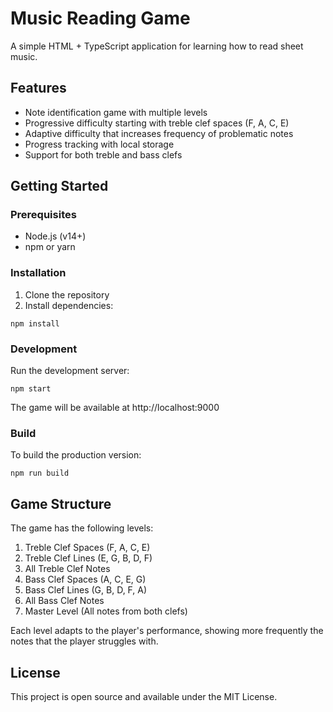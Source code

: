 # Music Reading Game

A simple HTML + TypeScript application for learning how to read sheet music.

## Features

- Note identification game with multiple levels
- Progressive difficulty starting with treble clef spaces (F, A, C, E)
- Adaptive difficulty that increases frequency of problematic notes
- Progress tracking with local storage
- Support for both treble and bass clefs

## Getting Started

### Prerequisites

- Node.js (v14+)
- npm or yarn

### Installation

1. Clone the repository
2. Install dependencies:
```
npm install
```

### Development

Run the development server:
```
npm start
```

The game will be available at http://localhost:9000

### Build

To build the production version:
```
npm run build
```

## Game Structure

The game has the following levels:

1. Treble Clef Spaces (F, A, C, E)
2. Treble Clef Lines (E, G, B, D, F)
3. All Treble Clef Notes
4. Bass Clef Spaces (A, C, E, G)
5. Bass Clef Lines (G, B, D, F, A)
6. All Bass Clef Notes
7. Master Level (All notes from both clefs)

Each level adapts to the player's performance, showing more frequently the notes that the player struggles with.

## License

This project is open source and available under the MIT License. 